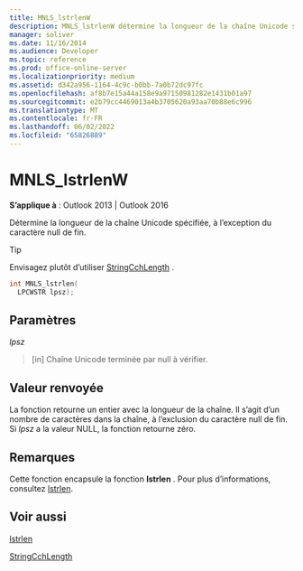 ```yaml
---
title: MNLS_lstrlenW
description: MNLS_lstrlenW détermine la longueur de la chaîne Unicode spécifiée, à l’exception du caractère null de fin.
manager: soliver
ms.date: 11/16/2014
ms.audience: Developer
ms.topic: reference
ms.prod: office-online-server
ms.localizationpriority: medium
ms.assetid: d342a956-1164-4c9c-b0bb-7a0b72dc97fc
ms.openlocfilehash: af8b7e15a44a158e9a97150981282e1431b01a97
ms.sourcegitcommit: e2b79cc4469013a4b3705620a93aa70b88e6c996
ms.translationtype: MT
ms.contentlocale: fr-FR
ms.lasthandoff: 06/02/2022
ms.locfileid: "65826889"
---
```

# <a name="mnls_lstrlenw"></a>MNLS_lstrlenW

  
  
**S’applique à** : Outlook 2013 | Outlook 2016 
  
Détermine la longueur de la chaîne Unicode spécifiée, à l’exception du caractère null de fin.
  
> [!TIP]
> Envisagez plutôt d’utiliser [StringCchLength](https://msdn.microsoft.com/library/ms647539%28VS.85%29.aspx) . 
  
```cpp
int MNLS_lstrlen(
  LPCWSTR lpsz);
```

## <a name="parameters"></a>Paramètres

 _lpsz_
  
> [in] Chaîne Unicode terminée par null à vérifier.
    
## <a name="return-value"></a>Valeur renvoyée

La fonction retourne un entier avec la longueur de la chaîne. Il s’agit d’un nombre de caractères dans la chaîne, à l’exclusion du caractère null de fin. Si  _lpsz_ a la valeur NULL, la fonction retourne zéro. 
  
## <a name="remarks"></a>Remarques

Cette fonction encapsule la fonction **lstrlen** . Pour plus d’informations, consultez [lstrlen](https://msdn.microsoft.com/library/ms647492%28VS.85%29.aspx).
  
## <a name="see-also"></a>Voir aussi



[lstrlen](https://msdn.microsoft.com/library/ms647492%28VS.85%29.aspx)
  
[StringCchLength](https://msdn.microsoft.com/library/ms647539%28VS.85%29.aspx)

